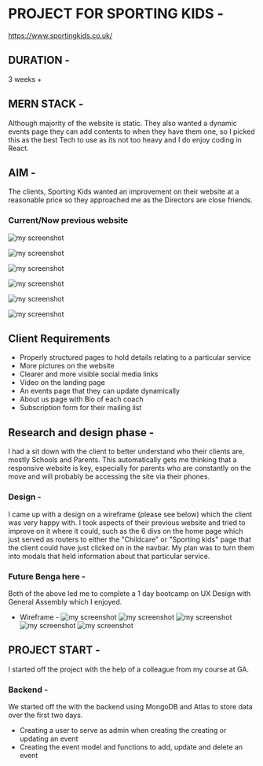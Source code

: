 # PROJECT FOR SPORTING KIDS - 
https://www.sportingkids.co.uk/

## DURATION - 
3 weeks + 

## MERN STACK - 

Although majority of the website is static. They also wanted a dynamic events page they can add contents to when they have them one, so I picked this as the best Tech to use as its not too heavy and I do enjoy coding in React.

## AIM - 

The clients, Sporting Kids wanted an improvement on their website at a reasonable price so they approached me as the Directors are close friends. 

### Current/Now previous website 

![my screenshot](readme-files/oldHomepage.png)

![my screenshot](readme-files/oldAbout.png)

![my screenshot](readme-files/whyChooseUs.png)

![my screenshot](readme-files/childcare.png)

![my screenshot](readme-files/sportingkids.png)

![my screenshot](readme-files/oldContact.png)

## Client Requirements

* Properly structured pages to hold details relating to a particular service
* More pictures on the website
* Clearer and more visible social media links
* Video on the landing page
* An events page that they can update dynamically 
* About us page with Bio of each coach
* Subscription form for their mailing list

## Research and design phase - 

I had a sit down with the client to better understand who their clients are, mostly Schools and Parents. This automatically gets me thinking that a  responsive website is key, especially for parents who are constantly on the move and will probably be accessing the site via their phones. 

### Design - 

I came up with a design on a wireframe (please see below) which the client was very happy with. I took aspects of their previous website and tried to improve on it where it could, such as the 6 divs on the home page which just served as routers to either the "Childcare" or "Sporting kids" page that the client could have just clicked on in the navbar. My plan was to turn them into modals that held information about that particular service. 

### Future Benga here - 
Both of the above led me to complete a 1 day bootcamp on UX Design with General Assembly which I enjoyed.

* Wireframe - 
![my screenshot](readme-files/home.png)
![my screenshot](readme-files/about.png)
![my screenshot](readme-files/Multisports.png)
![my screenshot](readme-files/whatson.png)
![my screenshot](readme-files/contact.png)

## PROJECT START - 
I started off the project with the help of a colleague from my course at GA. 

### Backend - 
We started off the with the backend using MongoDB and Atlas to store data over the first two days.
* Creating a user to serve as admin when creating the creating or updating an event
* Creating the event model and functions to add, update and delete an event


